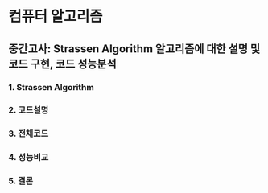 # 컴퓨터 알고리즘

## 중간고사: Strassen Algorithm 알고리즘에 대한 설명 및 코드 구현, 코드 성능분석

### 1. Strassen Algorithm

### 2. 코드설명

### 3. 전체코드

### 4. 성능비교

### 5. 결론
